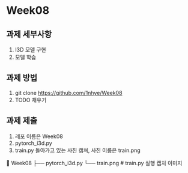 # Week08

## 과제 세부사항
1. I3D 모델 구현
2. 모델 학습

## 과제 방법
1. git clone https://github.com/1nhye/Week08
2. TODO 채우기

## 과제 제출
1. 레포 이름은 Week08
2. pytorch_i3d.py
3. train.py 돌아가고 있는 사진 캡쳐, 사진 이름은 train.png
   
📂 Week08
├── pytorch_i3d.py
└── train.png        # train.py 실행 캡처 이미지
